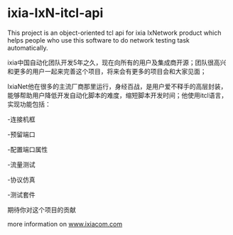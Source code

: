 # ixia-IxN-itcl-api
This project is an object-oriented tcl api for ixia IxNetwork product which helps people who use this software to do network testing task automatically.

ixia中国自动化团队开发5年之久，现在向所有的用户及集成商开源；团队很高兴和更多的用户一起来完善这个项目，将来会有更多的项目会和大家见面；

IxiaNet他在很多的主流厂商那里运行，身经百战，是用户爱不释手的高层封装，能够帮助用户降低开发自动化脚本的难度，缩短脚本开发时间；他使用itcl语言，实现功能包括：

-连接机框

-预留端口

-配置端口属性

-流量测试

-协议仿真

-测试套件

期待你对这个项目的贡献

more information on www.ixiacom.com
